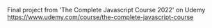 Final project from 'The Complete Javascript Course 2022' on Udemy
https://www.udemy.com/course/the-complete-javascript-course

